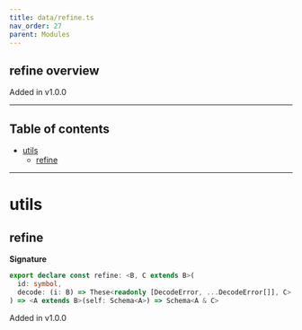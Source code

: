 ```yaml
---
title: data/refine.ts
nav_order: 27
parent: Modules
---
```


## refine overview

Added in v1.0.0

---

<h2 class="text-delta">Table of contents</h2>

- [utils](#utils)
  - [refine](#refine)

---

# utils

## refine

**Signature**

```ts
export declare const refine: <B, C extends B>(
  id: symbol,
  decode: (i: B) => These<readonly [DecodeError, ...DecodeError[]], C>
) => <A extends B>(self: Schema<A>) => Schema<A & C>
```

Added in v1.0.0
